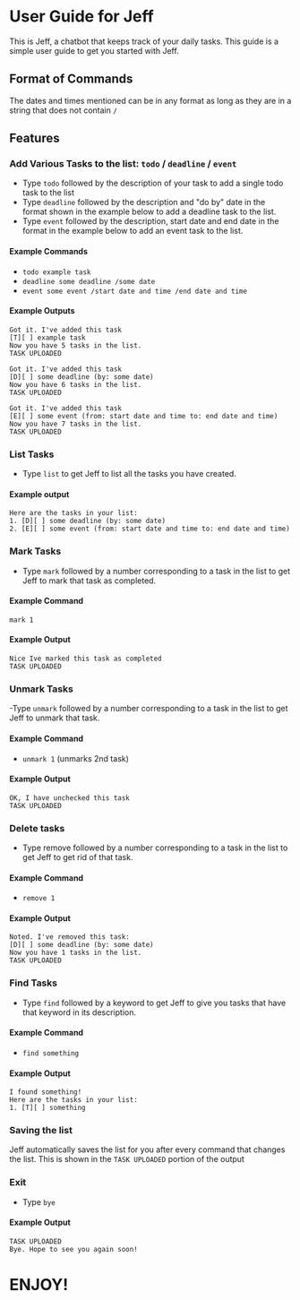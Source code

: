 # User Guide for Jeff
This is Jeff, a chatbot that keeps track of your daily tasks.
This guide is a simple user guide to get you started with Jeff.

## Format of Commands
The dates and times mentioned can be in any format as long as they are in a string that does not contain `/` 

## Features 

### Add Various Tasks to the list: `todo` / `deadline` / `event`
- Type `todo` followed by the description of your task to add a single todo task to the list
- Type `deadline` followed by the description and "do by" date in the format shown in the example below to add a deadline task to the list.
- Type `event` followed by the description, start date and end date in the format in the example below to add an event task to the list.

#### Example Commands
- `todo example task`
- `deadline some deadline /some date`
- `event some event /start date and time /end date and time`

#### Example Outputs

```
Got it. I've added this task
[T][ ] example task
Now you have 5 tasks in the list.
TASK UPLOADED
```

```
Got it. I've added this task
[D][ ] some deadline (by: some date)
Now you have 6 tasks in the list.
TASK UPLOADED
```

```
Got it. I've added this task
[E][ ] some event (from: start date and time to: end date and time)
Now you have 7 tasks in the list.
TASK UPLOADED
```

### List Tasks
- Type `list` to get Jeff to list all the tasks you have created.

#### Example output
```
Here are the tasks in your list:
1. [D][ ] some deadline (by: some date)
2. [E][ ] some event (from: start date and time to: end date and time)
```

### Mark Tasks
- Type `mark` followed by a number corresponding to a task in the list to get Jeff to mark that task as completed.

#### Example Command 
`mark 1`

#### Example Output
```
Nice Ive marked this task as completed 
TASK UPLOADED
```

### Unmark Tasks
-Type `unmark` followed by a number corresponding to a task in the list to get Jeff to unmark that task.

#### Example Command
- `unmark 1` (unmarks 2nd task)

#### Example Output
```
OK, I have unchecked this task
TASK UPLOADED
```

### Delete tasks
- Type remove followed by a number corresponding to a task in the list to get Jeff to get rid of that task.

#### Example Command
- `remove 1`

#### Example Output
```
Noted. I've removed this task:
[D][ ] some deadline (by: some date)
Now you have 1 tasks in the list.
TASK UPLOADED
```

### Find Tasks
- Type `find` followed by a keyword to get Jeff to give you tasks that have that keyword in its description.

#### Example Command
- `find something`

#### Example Output
```
I found something!
Here are the tasks in your list:
1. [T][ ] something
```

### Saving the list
Jeff automatically saves the list for you after every command that changes the list. This is shown in the `TASK UPLOADED` portion of the output

### Exit
- Type `bye`

#### Example Output
```
TASK UPLOADED
Bye. Hope to see you again soon!
```




# ENJOY!
